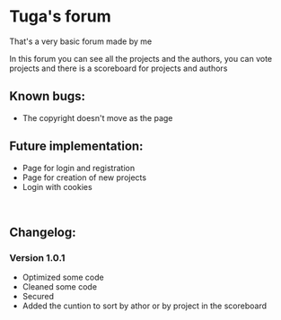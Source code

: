 # Tuga's forum
That's a very basic forum made by me

In this forum you can see all the projects and the authors, you can vote projects and there is a scoreboard for projects and authors


 
## **Known bugs:**
  - The copyright doesn't move as the page


  
## **Future implementation:**
  - Page for login and registration
  - Page for creation of new projects
  - Login with cookies
  
    
<br>

## **Changelog:**

### **Version 1.0.1**
  - Optimized some code
  - Cleaned some code
  - Secured 
  - Added the cuntion to sort by athor or by project in the scoreboard
  
